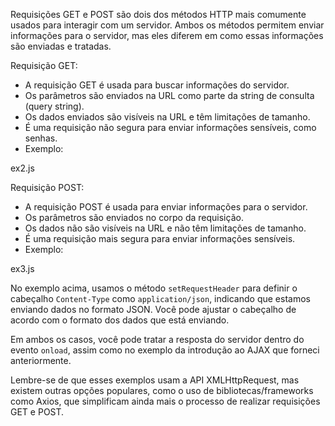 Requisições GET e POST são dois dos métodos HTTP mais comumente usados para interagir com um servidor. Ambos os métodos permitem enviar informações para o servidor, mas eles diferem em como essas informações são enviadas e tratadas.

Requisição GET:
- A requisição GET é usada para buscar informações do servidor.
- Os parâmetros são enviados na URL como parte da string de consulta (query string).
- Os dados enviados são visíveis na URL e têm limitações de tamanho.
- É uma requisição não segura para enviar informações sensíveis, como senhas.
- Exemplo:

ex2.js

Requisição POST:
- A requisição POST é usada para enviar informações para o servidor.
- Os parâmetros são enviados no corpo da requisição.
- Os dados não são visíveis na URL e não têm limitações de tamanho.
- É uma requisição mais segura para enviar informações sensíveis.
- Exemplo:

ex3.js

No exemplo acima, usamos o método `setRequestHeader` para definir o cabeçalho `Content-Type` como `application/json`, indicando que estamos enviando dados no formato JSON. Você pode ajustar o cabeçalho de acordo com o formato dos dados que está enviando.

Em ambos os casos, você pode tratar a resposta do servidor dentro do evento `onload`, assim como no exemplo da introdução ao AJAX que forneci anteriormente.

Lembre-se de que esses exemplos usam a API XMLHttpRequest, mas existem outras opções populares, como o uso de bibliotecas/frameworks como Axios, que simplificam ainda mais o processo de realizar requisições GET e POST.